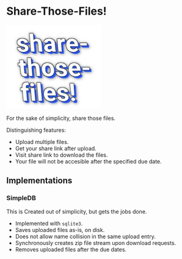 # Share-Those-Files!

<kbd>
    <img alt="logo" src="./static/logo.jpg?raw=true">
</kbd>

For the sake of simplicity, share those files.

Distinguishing features:
- Upload multiple files.
- Get your share link after upload.
- Visit share link to download the files.
- Your file will not be accesible after the specified due date.

## Implementations
### SimpleDB
This is Created out of simplicity, but gets the jobs done.

- Implemented with `sqlite3`.
- Saves uploaded files as-is, on disk.
- Does not allow name collision in the same upload entry.
- Synchronously creates zip file stream upon download requests.
- Removes uploaded files after the due dates.
